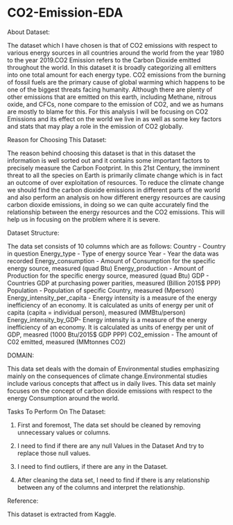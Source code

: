# CO2-Emission-EDA


About Dataset:

The dataset which I have chosen is that of CO2 emissions with respect to various energy sources in all countries around the world from the year 1980 to the year 2019.CO2 Emission refers to the Carbon Dioxide emitted throughout the world. In this dataset it is broadly categorizing all emitters into one total amount for each energy type. CO2 emissions from the burning of fossil fuels are the primary cause of global warming which happens to be one of the biggest threats facing humanity. Although there are plenty of other emissions that are emitted on this earth, including Methane, nitrous oxide, and CFCs, none compare to the emission of CO2, and we as humans are mostly to blame for this. For this analysis I will be focusing on CO2 Emissions and its effect on the world we live in as well as some key factors and stats that may play a role in the emission of CO2 globally.

Reason for Choosing This Dataset:

The reason behind choosing this dataset is that in this dataset the information is well sorted out and it contains some important factors to precisely measure the Carbon Footprint. In this 21st Century, the imminent threat to all the species on Earth is primarily climate change which is in fact an outcome of over exploitation of resources. 
To reduce the climate change we should find the carbon dioxide emissions in different parts of the world and also perform an analysis on how different energy resources are causing carbon dioxide emissions, in doing so we can quite accurately find the relationship between the energy resources and the CO2 emissions. This will help us in focusing on the problem where it is severe.

Dataset Structure:

The data set consists of 10 columns which are as follows:
 	Country - Country in question
 	Energy_type - Type of energy source
 	Year - Year the data was recorded
 	Energy_consumption - Amount of Consumption for the specific energy source, measured (quad Btu)
 	Energy_production - Amount of Production for the specific energy source, measured (quad Btu)
 	GDP - Countries GDP at purchasing power parities, measured (Billion 2015$ PPP)
 	Population - Population of specific Country, measured (Mperson)
 	Energy_intensity_per_capita - Energy intensity is a measure of the energy inefficiency of an economy. It is calculated as units of energy per unit of capita (capita = individual person), measured (MMBtu/person)
 	Energy_intensity_by_GDP- Energy intensity is a measure of the energy inefficiency of an economy. It is calculated as units of energy per unit of GDP, measred (1000 Btu/2015$ GDP PPP)
 	CO2_emission - The amount of C02 emitted, measured (MMtonnes CO2)

DOMAIN:

This data set deals with the domain of Environmental studies emphasizing mainly on the consequences of climate change.Environmental studies include various concepts that affect us in daily lives. This data set mainly focuses on the concept of carbon dioxide emissions with respect to the energy Consumption around the world.


Tasks To Perform On The Dataset:

1.	First and foremost, The data set should be cleaned by removing unnecessary values or columns.

2.	I need to find if there are any null Values in the Dataset And try to replace those null values.

3.	I need to find outliers, if there are any in the Dataset.

4.	After cleaning the data set, I need to find if there is any relationship between any of the columns and interpret the relationship.


Reference:

This dataset is extracted from Kaggle.
